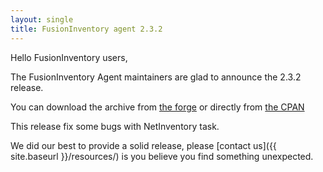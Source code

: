```yaml
---
layout: single
title: FusionInventory agent 2.3.2
---
```


Hello FusionInventory users,

The FusionInventory Agent maintainers are glad to announce the 2.3.2 release.

You can download the archive from [the forge](http://forge.fusioninventory.org/attachments/download/1073/FusionInventory-Agent-2.3.2.tar.gz)
or directly from [the CPAN](https://metacpan.org/release/FusionInventory-Agent)

This release fix some bugs with NetInventory task.

We did our best to provide a solid release, please [contact us]({{ site.baseurl }}/resources/) is you believe you find something unexpected.
